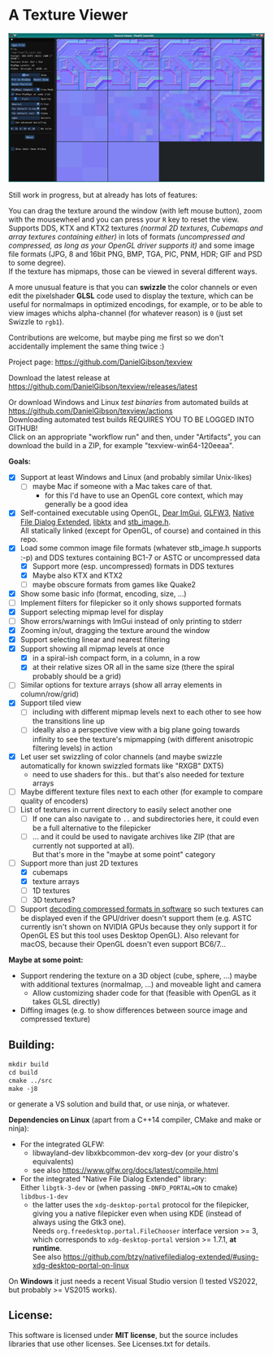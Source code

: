 # A Texture Viewer

![](texview.png)

Still work in progress, but at already has lots of features:

You can drag the texture around the window (with left mouse button), zoom with the mousewheel
and you can press your `R` key to reset the view.  
Supports DDS, KTX and KTX2 textures *(normal 2D textures, Cubemaps and array textures containing either)*
in lots of formats *(uncompressed and compressed, as long as your OpenGL driver supports it)* and
some image file formats (JPG, 8 and 16bit PNG, BMP, TGA, PIC, PNM, HDR; GIF and PSD to some degree).  
If the texture has mipmaps, those can be viewed in several different ways.

A more unusual feature is that you can **swizzle** the color channels or even edit the pixelshader **GLSL**
code used to display the texture, which can be useful for normalmaps in optimized encodings, for example,
or to be able to view images whichs alpha-channel (for whatever reason) is `0` (just set Swizzle to `rgb1`).

Contributions are welcome, but maybe ping me first so we don't accidentally implement the same thing twice :)

Project page: https://github.com/DanielGibson/texview

Download the latest release at https://github.com/DanielGibson/texview/releases/latest

Or download Windows and Linux *test binaries* from automated builds at https://github.com/DanielGibson/texview/actions  
Downloading automated test builds REQUIRES YOU TO BE LOGGED INTO GITHUB!  
Click on an appropriate "workflow run" and then, under "Artifacts", you can download the build in a ZIP,
for example "texview-win64-120eeaa".

**Goals:**

- [x] Support at least Windows and Linux (and probably similar Unix-likes)
    - [ ] maybe Mac if someone with a Mac takes care of that.
      - for this I'd have to use an OpenGL core context, which may generally be a good idea
- [x] Self-contained executable using OpenGL, [Dear ImGui](https://github.com/ocornut/imgui),
      [GLFW3](https://www.glfw.org/), [Native File Dialog Extended](https://github.com/btzy/nativefiledialog-extended/),
      [libktx](https://github.com/KhronosGroup/KTX-Software/) and [stb_image.h](https://github.com/nothings/stb/blob/master/stb_image.h).  
      All statically linked (except for OpenGL, of course) and contained in this repo.
- [x] Load some common image file formats (whatever stb_image.h supports :-p) and DDS textures
      containing BC1-7 or ASTC or uncompressed data
    - [x] Support more (esp. uncompressed) formats in DDS textures
    - [x] Maybe also KTX and KTX2
    - [ ] maybe obscure formats from games like Quake2
- [x] Show some basic info (format, encoding, size, ...)
- [ ] Implement filters for filepicker so it only shows supported formats
- [x] Support selecting mipmap level for display
- [ ] Show errors/warnings with ImGui instead of only printing to stderr
- [x] Zooming in/out, dragging the texture around the window
- [x] Support selecting linear and nearest filtering
- [x] Support showing all mipmap levels at once
    - [x] in a spiral-ish compact form, in a column, in a row
    - [x] at their relative sizes OR all in the same size (there the spiral probably should be a grid)
- [ ] Similar options for texture arrays (show all array elements in column/row/grid)
- [x] Support tiled view
    - [ ] including with different mipmap levels next to each other to see how the transitions line up
    - [ ] ideally also a perspective view with a big plane going towards infinity to see the texture's
          mipmapping (with different anisotropic filtering levels) in action
- [x] Let user set swizzling of color channels (and maybe swizzle automatically for known swizzled formats like "RXGB" DXT5)
    - need to use shaders for this.. but that's also needed for texture arrays
- [ ] Maybe different texture files next to each other (for example to compare quality of encoders)
- [ ] List of textures in current directory to easily select another one
    - [ ] If one can also navigate to `..` and subdirectories here, it could even be a full alternative to the filepicker
    - [ ] ... and it could be used to navigate archives like ZIP (that are currently not supported at all).  
          But that's more in the "maybe at some point" category
- [ ] Support more than just 2D textures
    - [x] cubemaps
    - [x] texture arrays
    - [ ] 1D textures
    - [ ] 3D textures?
- [ ] Support [decoding compressed formats in software](https://github.com/DanielGibson/texview/issues/1)
      so such textures can be displayed even if the GPU/driver doesn't support them (e.g. ASTC
      currently isn't shown on NVIDIA GPUs because they only support it for OpenGL ES but this tool
      uses Desktop OpenGL).
      Also relevant for macOS, because their OpenGL doesn't even support BC6/7...

**Maybe at some point:**

* Support rendering the texture on a 3D object (cube, sphere, ...) maybe with additional textures (normalmap, ...)
  and moveable light and camera
    - Allow customizing shader code for that (feasible with OpenGL as it takes GLSL directly)
* Diffing images (e.g. to show differences between source image and compressed texture)


## Building:

```
mkdir build
cd build
cmake ../src
make -j8
```

or generate a VS solution and build that, or use ninja, or whatever.

**Dependencies on Linux** (apart from a C++14 compiler, CMake and make or ninja):
* For the integrated GLFW:
    - libwayland-dev libxkbcommon-dev xorg-dev (or your distro's equivalents)
    - see also https://www.glfw.org/docs/latest/compile.html
* For the integrated "Native File Dialog Extended" library:  
  Either `libgtk-3-dev` or (when passing `-DNFD_PORTAL=ON` to cmake) `libdbus-1-dev`
    - the latter uses the `xdg-desktop-portal` protocol for the filepicker, giving you a native
      filepicker even when using KDE (instead of always using the Gtk3 one).  
      Needs `org.freedesktop.portal.FileChooser` interface version >= 3, which corresponds to
      `xdg-desktop-portal` version >= 1.7.1, **at runtime**.  
      See also https://github.com/btzy/nativefiledialog-extended/#using-xdg-desktop-portal-on-linux

On **Windows** it just needs a recent Visual Studio version (I tested VS2022, but probably >= VS2015 works).

## License:

This software is licensed under **MIT license**, but the source includes libraries that use other
licenses. See Licenses.txt for details.
